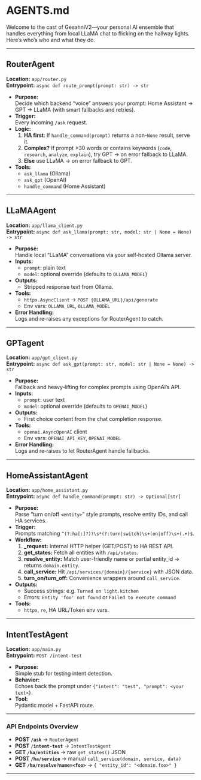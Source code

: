 # AGENTS.md

Welcome to the cast of GesahniV2—your personal AI ensemble that handles everything from local LLaMA chat to flicking on the hallway lights. Here’s who’s who and what they do.

---

## RouterAgent
**Location:** `app/router.py`  
**Entrypoint:** `async def route_prompt(prompt: str) -> str`

- **Purpose:**  
  Decide which backend “voice” answers your prompt: Home Assistant → GPT → LLaMA (with smart fallbacks and retries).
- **Trigger:**  
  Every incoming `/ask` request.
- **Logic:**  
  1. **HA first**: If `handle_command(prompt)` returns a non-`None` result, serve it.  
  2. **Complex?** If prompt >30 words or contains keywords (`code`, `research`, `analyze`, `explain`), try GPT → on error fallback to LLaMA.  
  3. **Else** use LLaMA → on error fallback to GPT.
- **Tools:**  
  - `ask_llama` (Ollama)  
  - `ask_gpt` (OpenAI)  
  - `handle_command` (Home Assistant)

---

## LLaMAAgent
**Location:** `app/llama_client.py`  
**Entrypoint:** `async def ask_llama(prompt: str, model: str | None = None) -> str`

- **Purpose:**  
  Handle local “LLaMA” conversations via your self‑hosted Ollama server.
- **Inputs:**  
  - `prompt`: plain text  
  - `model`: optional override (defaults to `OLLAMA_MODEL`)
- **Outputs:**  
  - Stripped response text from Ollama.
- **Tools:**  
  - `httpx.AsyncClient` → `POST {OLLAMA_URL}/api/generate`  
  - Env vars: `OLLAMA_URL`, `OLLAMA_MODEL`
- **Error Handling:**  
  Logs and re‑raises any exceptions for RouterAgent to catch.

---

## GPTagent
**Location:** `app/gpt_client.py`  
**Entrypoint:** `async def ask_gpt(prompt: str, model: str | None = None) -> str`

- **Purpose:**  
  Fallback and heavy‑lifting for complex prompts using OpenAI’s API.
- **Inputs:**  
  - `prompt`: user text  
  - `model`: optional override (defaults to `OPENAI_MODEL`)
- **Outputs:**  
  - First choice content from the chat completion response.
- **Tools:**  
  - `openai.AsyncOpenAI` client  
  - Env vars: `OPENAI_API_KEY`, `OPENAI_MODEL`
- **Error Handling:**  
  Logs and re‑raises to let RouterAgent handle fallbacks.

---

## HomeAssistantAgent
**Location:** `app/home_assistant.py`  
**Entrypoint:** `async def handle_command(prompt: str) -> Optional[str]`

- **Purpose:**  
  Parse “turn on/off `<entity>`” style prompts, resolve entity IDs, and call HA services.
- **Trigger:**  
  Prompts matching `^(?:ha[:]?)?\s*(?:turn|switch)\s+(on|off)\s+(.+)$`.
- **Workflow:**  
  1. **_request:** Internal HTTP helper (GET/POST) to HA REST API.  
  2. **get_states:** Fetch all entities with `/api/states`.  
  3. **resolve_entity:** Match user-friendly name or partial entity_id → returns `domain.entity`.  
  4. **call_service:** Hit `/api/services/{domain}/{service}` with JSON data.  
  5. **turn_on/turn_off:** Convenience wrappers around `call_service`.  
- **Outputs:**  
  - Success strings: e.g. `Turned on light.kitchen`  
  - Errors: `Entity 'foo' not found` or `Failed to execute command`
- **Tools:**  
  - `httpx`, `re`, HA URL/Token env vars.

---

## IntentTestAgent
**Location:** `app/main.py`  
**Entrypoint:** `POST /intent-test`

- **Purpose:**  
  Simple stub for testing intent detection.  
- **Behavior:**  
  Echoes back the prompt under `{"intent": "test", "prompt": <your text>}`.  
- **Tool:**  
  Pydantic model + FastAPI route.

---

### API Endpoints Overview
- **POST `/ask`** → `RouterAgent`  
- **POST `/intent-test`** → `IntentTestAgent`  
- **GET `/ha/entities`** → raw `get_states()` JSON  
- **POST `/ha/service`** → manual `call_service(domain, service, data)`  
- **GET `/ha/resolve?name=<foo>`** → `{ "entity_id": "<domain.foo>" }`

---